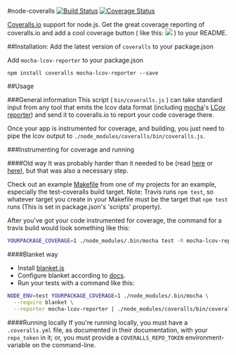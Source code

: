#node-coveralls [![Build Status](https://travis-ci.org/cainus/node-coveralls.png?branch=master)](https://travis-ci.org/cainus/node-coveralls) [![Coverage Status](https://coveralls.io/repos/cainus/node-coveralls/badge.png?branch=master)](https://coveralls.io/r/cainus/node-coveralls?branch=master)

[Coveralls.io](https://coveralls.io/) support for node.js.  Get the great coverage reporting of coveralls.io and add a cool coverage button ( like this: ![](https://s3.amazonaws.com/assets.coveralls.io/badges/coveralls_94.png) ) to your README.

##Installation:
Add the latest version of `coveralls` to your package.json

Add `mocha-lcov-reporter` to your package.json

```
npm install coveralls mocha-lcov-reporter --save
```

##Usage

###General information
This script ( `bin/coveralls.js` ) can take standard input from any tool that emits the lcov data format (including [mocha](http://visionmedia.github.com/mocha/)'s [LCov reporter](https://npmjs.org/package/mocha-lcov-reporter)) and send it to coveralls.io to report your code coverage there.

Once your app is instrumented for coverage, and building, you just need to pipe the lcov output to `./node_modules/coveralls/bin/coveralls.js`.

###Instrumenting for coverage and running

####Old way
It was probably harder than it needed to be (read [here](http://www.seejohncode.com/2012/03/13/setting-up-mocha-jscoverage/) or [here](http://tjholowaychuk.com/post/18175682663/mocha-test-coverage)), but that was also a necessary step.

Check out an example [Makefile](https://github.com/cainus/urlgrey/blob/master/Makefile) from one of my projects for an example, especially the test-coveralls build target.  Note: Travis runs `npm test`, so whatever target you create in your Makefile must be the target that `npm test` runs (This is set in package.json's 'scripts' property).

After you've got your code instrumented for coverage, the command for a travis build would look something like this:

```sh
YOURPACKAGE_COVERAGE=1 ./node_modules/.bin/mocha test -R mocha-lcov-reporter | ./node_modules/coveralls/bin/coveralls.js
```

####Blanket way
- Install [blanket.js](http://blanketjs.org/)
- Configure blanket according to [docs](https://github.com/alex-seville/blanket/blob/master/docs/getting_started_node.md).
- Run your tests with a command like this:

```sh
NODE_ENV=test YOURPACKAGE_COVERAGE=1 ./node_modules/.bin/mocha \
  --require blanket \
  --reporter mocha-lcov-reporter | ./node_modules/coveralls/bin/coveralls.js
```

####Running locally
If you're running locally, you must have a `.coveralls.yml` file, as documented in their documentation, with your `repo_token` in it; or, you must provide a `COVERALLS_REPO_TOKEN` environment-variable on the command-line.

